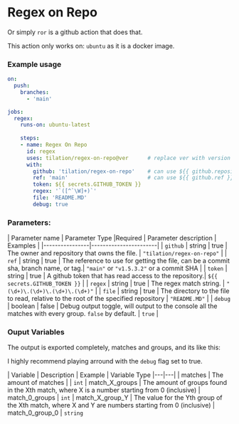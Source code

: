 # Regex on Repo
Or simply `ror` is a github action that does that.

This action only works on: `ubuntu` as it is a docker image.

### Example usage

```yaml
on:
  push:
    branches:
      - 'main'

jobs:
  regex:
    runs-on: ubuntu-latest
   
    steps:
    - name: Regex On Repo
      id: regex
      uses: tilation/regex-on-repo@ver      # replace ver with version number
      with:
        github: 'tilation/regex-on-repo'    # can use ${{ github.repository }}
        ref: 'main'                         # can use ${{ github.ref }}
        token: ${{ secrets.GITHUB_TOKEN }}
        regex: '`([^`\W]+)`'
        file: 'README.MD'
        debug: true
```


### Parameters:
| Parameter name | Parameter Type |Required | Parameter description | Examples |
|----------------|-----------------------|
| `github`      | string    | true  | The owner and repository that owns the file. | `"tilation/regex-on-repo"` |
| `ref`         | string    | true  | The reference to use for getting the file, can be a commit sha, branch name, or tag.| `"main"` or `"v1.5.3.2"` or a commit SHA |
| `token`       | string    | true  | A github token that has read access to the repository.| `${{ secrets.GITHUB_TOKEN }}` |
| `regex`       | string    | true  | The regex match string. | `"(\d+)\.(\d+)\.(\d+)\.(\d+)"` |
| `file`        | string    | true  | The directory to the file to read, relative to the root of the specified repository | `"README.MD"` |
| `debug`       | boolean   | false | Debug output toggle, will output to the console all the matches with every group. `false` by default. | `true` |


### Ouput Variables

The output is exported completely, matches and groups, and its like this:

I highly recommend playing arround with the `debug` flag set to true.

| Variable | Description | Example | Variable Type
|---|---|
| matches | The amount of matches | | `int`
| match_X_groups | The amount of groups found in the Xth match, where X is a number starting from 0 (inclusive) | match_0_groups | `int`
| match_X_group_Y | The value for the Yth group of the Xth match, where X and Y are numbers starting from 0 (inclusive) | match_0_group_0 | `string`

